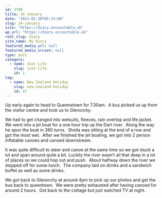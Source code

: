 ```yaml
---
id: 3788
title: 24 January
date: "2011-01-28T05:33:00"
slug: 24-january
site: "https://diary.uncountable.uk"
wp_url: "https://diary.uncountable.uk"
root_slug: diary
site_name: My Diary
featured_media_url: null
featured_media_srcset: null
type: post
category:
  - name: Just Life
    slug: just-life
    id: 1
tag:
  - name: New Zealand Holiday
    slug: new-zealand-holiday
    id: 47
---
```


<div xmlns='http://www.w3.org/1999/xhtml'>Up early again to head to Queenstown for 7.30am.  A bus picked us up from the visitor centre and took us to Glenorchy.</p>
<p>We had to get changed into wetsuits, fleeces, rain overtop and life jacket.  We went into a jet boat for a one hour trip up the Dart river.  Along the way he spun the boat in 360 turns.  Sheila was sitting at the end of a row and got the most wet.  After we finished the jet boating, we got into 2 person inflatable canoes and canoed downstream.</p>
<p>It was quite difficult to steer and canoe at the same time so we got stuck a lot and span around quite a bit. Luckily the river wasn&#8217;t all that deep in a lot of places so we could hop out and push.  About halfway down the river we stopped off for some lunch.  The company laid on drinks and a sandwich buffet as well as some drinks.</p>
<p>We got back to Glenorchy at around 4pm to pick up our photos and get the bus back to queentown.  We were pretty exhausted after having canoed for around 2 hours.  Got back to the cottage but just watched TV at night.</div>
